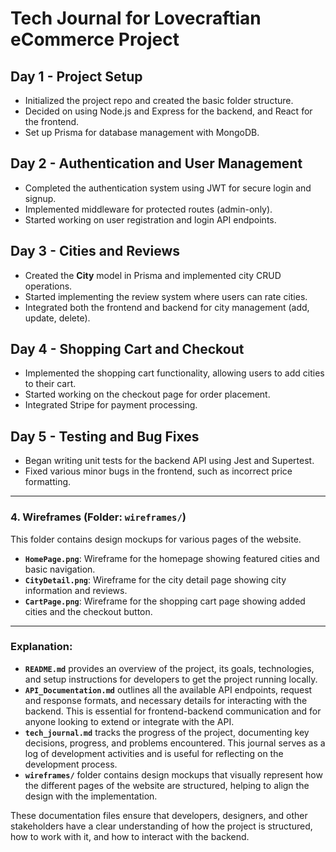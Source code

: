 # Tech Journal for Lovecraftian eCommerce Project

## Day 1 - Project Setup

- Initialized the project repo and created the basic folder structure.
- Decided on using Node.js and Express for the backend, and React for the frontend.
- Set up Prisma for database management with MongoDB.

## Day 2 - Authentication and User Management

- Completed the authentication system using JWT for secure login and signup.
- Implemented middleware for protected routes (admin-only).
- Started working on user registration and login API endpoints.

## Day 3 - Cities and Reviews

- Created the **City** model in Prisma and implemented city CRUD operations.
- Started implementing the review system where users can rate cities.
- Integrated both the frontend and backend for city management (add, update, delete).

## Day 4 - Shopping Cart and Checkout

- Implemented the shopping cart functionality, allowing users to add cities to their cart.
- Started working on the checkout page for order placement.
- Integrated Stripe for payment processing.

## Day 5 - Testing and Bug Fixes

- Began writing unit tests for the backend API using Jest and Supertest.
- Fixed various minor bugs in the frontend, such as incorrect price formatting.

---

### **4. Wireframes (Folder: `wireframes/`)**

This folder contains design mockups for various pages of the website.

- **`HomePage.png`**: Wireframe for the homepage showing featured cities and basic navigation.
- **`CityDetail.png`**: Wireframe for the city detail page showing city information and reviews.
- **`CartPage.png`**: Wireframe for the shopping cart page showing added cities and the checkout button.

---

### **Explanation**:

- **`README.md`** provides an overview of the project, its goals, technologies, and setup instructions for developers to get the project running locally.
- **`API_Documentation.md`** outlines all the available API endpoints, request and response formats, and necessary details for interacting with the backend. This is essential for frontend-backend communication and for anyone looking to extend or integrate with the API.
- **`tech_journal.md`** tracks the progress of the project, documenting key decisions, progress, and problems encountered. This journal serves as a log of development activities and is useful for reflecting on the development process.
- **`wireframes/`** folder contains design mockups that visually represent how the different pages of the website are structured, helping to align the design with the implementation.

These documentation files ensure that developers, designers, and other stakeholders have a clear understanding of how the project is structured, how to work with it, and how to interact with the backend.
